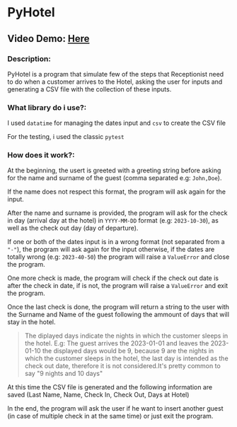 # PyHotel

## Video Demo: [Here](https://www.youtube.com/watch?v=ysABsyQQDGs)

### Description:

PyHotel is a program that simulate few of the steps that Receptionist need to do when a customer arrives to the Hotel, asking the user for inputs and generating a CSV file with the collection of these inputs.

### What library do i use?:

I used `datatime` for managing the dates input and `csv` to create the CSV file

For the testing, i used the classic `pytest`

### How does it work?:

At the beginning, the usert is greeted with a greeting string before asking for the name and surname of the guest (comma separated e.g: `John,Doe`).

If the name does not respect this format, the program will ask again for the input.

After the name and surname is provided, the program will ask for the check in day (arrival day at the hotel) in `YYYY-MM-DD` format (e.g: `2023-10-30`), as well as the check out day (day of departure).

If one or both of the dates input is in a wrong format (not separated from a `"-"`), the program will ask again for the input otherwise, if the dates are totally wrong (e.g: `2023-40-50`) the program will raise a `ValueError` and close the program.

One more check is made, the program will check if the check out date is after the check in date, if is not, the program will raise a `ValueError` and exit the program.

Once the last check is done, the program will return a string to the user with the Surname and Name of the guest following the ammount of days that will stay in the hotel.

> The diplayed days indicate the nights in which the customer sleeps in the hotel. E.g: The guest arrives the 2023-01-01 and leaves the 2023-01-10 the displayed days would be 9, because 9 are the nights in which the customer sleeps in the hotel, the last day is intended as the check out date, therefore it is not considered.It's pretty common to say "9 nights and 10 days"

At this time the CSV file is generated and the following information are saved (Last Name, Name, Check In, Check Out, Days at Hotel)

In the end, the program will ask the user if he want to insert another guest (in case of multiple check in at the same time) or just exit the program.
